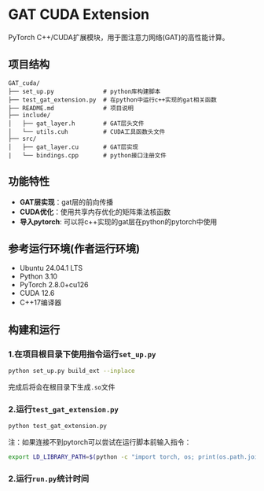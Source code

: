 # GAT CUDA Extension

PyTorch C++/CUDA扩展模块，用于图注意力网络(GAT)的高性能计算。

## 项目结构

```
GAT_cuda/
├── set_up.py              # python库构建脚本
├── test_gat_extension.py  # 在python中运行c++实现的gat相关函数
├── README.md              # 项目说明
├── include/
│   ├── gat_layer.h        # GAT层头文件
│   └── utils.cuh          # CUDA工具函数头文件
├── src/
│   ├── gat_layer.cu       # GAT层实现
|   └── bindings.cpp       # python接口注册文件
```

## 功能特性

- **GAT层实现**：gat层的前向传播
- **CUDA优化**：使用共享内存优化的矩阵乘法核函数
- **导入pytorch**: 可以将c++实现的gat层在python的pytorch中使用

## 参考运行环境(作者运行环境)

- Ubuntu 24.04.1 LTS
- Python 3.10
- PyTorch 2.8.0+cu126
- CUDA 12.6
- C++17编译器

## 构建和运行

### 1.在项目根目录下使用指令运行`set_up.py`
```bash
python set_up.py build_ext --inplace
```
完成后将会在根目录下生成`.so`文件

### 2.运行`test_gat_extension.py`
```bash
python test_gat_extension.py
```
注：如果连接不到pytorch可以尝试在运行脚本前输入指令：
```bash
export LD_LIBRARY_PATH=$(python -c "import torch, os; print(os.path.join(os.path.dirname(torch.__file__), 'lib'))"):$LD_LIBRARY_PATH
```

### 2.运行`run.py`统计时间